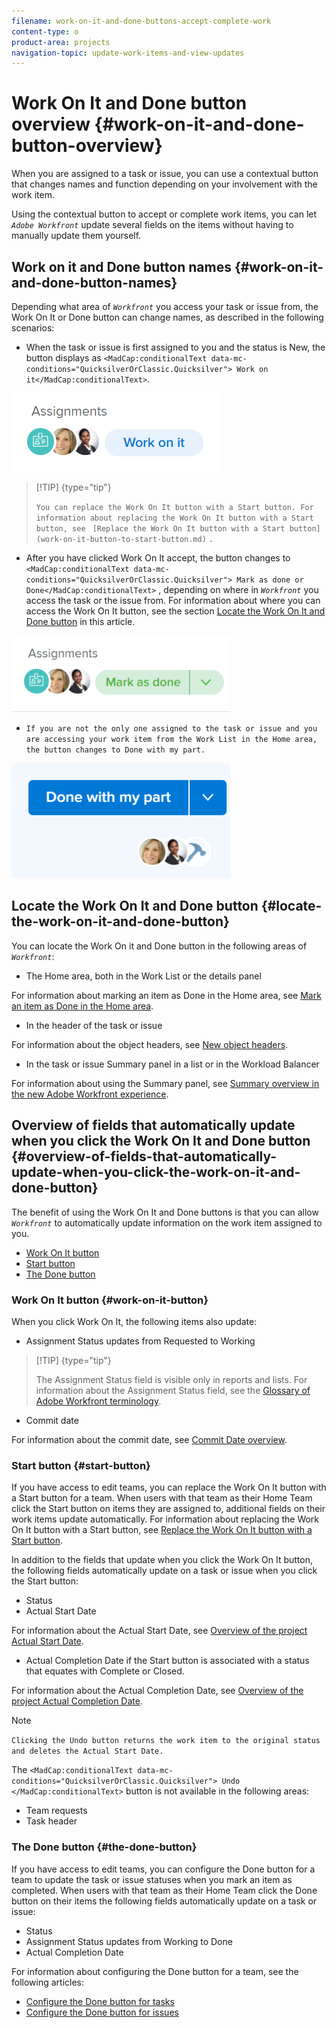 ```yaml
---
filename: work-on-it-and-done-buttons-accept-complete-work
content-type: o
product-area: projects
navigation-topic: update-work-items-and-view-updates
---
```




# Work On It and Done button overview {#work-on-it-and-done-button-overview}

When you are assigned to a task or issue, you can use a contextual button that changes names and function depending on your involvement with the work item.


Using the contextual button to accept or complete work items, you can let *`Adobe Workfront`* update several fields on the items without having to manually update them yourself. 


## Work on&nbsp;it and Done button names {#work-on-it-and-done-button-names}

Depending what area of *`Workfront`* you access your task or issue from, the Work On&nbsp;It or Done button can change names, as described in the following scenarios:&nbsp;



*  When the task or issue is first assigned to you and the status is New, the button displays as `<MadCap:conditionalText data-mc-conditions="QuicksilverOrClassic.Quicksilver"> Work on it</MadCap:conditionalText>`.


  ![](assets/nwe-work-on-it-button.png)




  >[!TIP] {type="tip"}
  >
  >`You can replace the Work On It button with a Start button. For information about replacing the Work On It button with a Start button, see` ` [Replace the Work On It button with a Start button](work-on-it-button-to-start-button.md)` `.` 



*  After you have clicked Work On It accept, the button changes to `<MadCap:conditionalText data-mc-conditions="QuicksilverOrClassic.Quicksilver"> Mark as done or Done</MadCap:conditionalText>` , depending on where in  *`Workfront`* you access the task or the issue from. For information about where you can access the Work On It button, see the section [Locate the Work On It and Done button](#locate) in this article. 


  ![](assets/nwe-mark-as-done-button-350x122.png)



*   `If you are not the only one assigned to the task or issue and you are accessing your work item from the Work List in the Home area, the button changes to Done with my part.`


  ![](assets/home-left-done-with-my-part-button-350x184.png)







## Locate the Work On&nbsp;It and&nbsp;Done button {#locate-the-work-on-it-and-done-button}

You can locate the Work On it and Done button in the following areas of *`Workfront`*:



*  The Home area, both in the Work List or the details panel


  For information about marking an item as Done in the Home area, see [Mark an item as Done in the Home area](mark-item-done-in-home.md). 

*  In the header of the task or issue


  For information about the object headers, see [New object headers](new-object-headers.md).

*  In the task or issue Summary panel in a list or in the Workload Balancer 


  For information about using the Summary panel, see [Summary overview in the new Adobe Workfront experience](summary-overview.md). 





## Overview of fields that automatically update when you click the Work On It and Done button {#overview-of-fields-that-automatically-update-when-you-click-the-work-on-it-and-done-button}

The benefit of using the Work On It and Done buttons is that you can allow *`Workfront`* to automatically update information on the work item assigned to you. 



* [Work On It button](#work) 
* [Start button](#start) 
* [The Done button](#the) 




### Work On It button {#work-on-it-button}

When you click Work On It, the following items also update:



*  Assignment Status updates from Requested to Working 


  >[!TIP] {type="tip"}
  >
  >The Assignment Status field is visible only in reports and lists. For information about the Assignment Status field, see the [Glossary of Adobe Workfront terminology](workfront-terminology-glossary.md).



*  Commit date


  For information about the commit date, see [Commit Date overview](overview-of-commit-dates.md).






### Start button {#start-button}

If you have access to edit teams, you can replace the Work On&nbsp;It button with a Start button for a team. When users with that team as their Home Team click the Start button on items they are assigned to, additional fields on their work items update automatically. For information about replacing the Work On It button with a Start button, see [Replace the Work On It button with a Start button](work-on-it-button-to-start-button.md). 


In addition to the fields that update when you click the Work On&nbsp;It button, the following fields automatically update on a task or issue when you click the Start button:



* Status
*  Actual&nbsp;Start Date


  For information about the Actual Start Date, see [Overview of the project Actual Start Date](project-actual-start-date.md).

*  Actual Completion Date if the Start button is associated with a status that equates with Complete or Closed. 


  For information about the Actual Completion Date, see [Overview of the project Actual Completion Date](project-actual-completion-date.md).





>[!NOTE]
>
>`Clicking the Undo button returns the work item to the original status and deletes the Actual Start Date.` 
>
>
>The `<MadCap:conditionalText data-mc-conditions="QuicksilverOrClassic.Quicksilver"> Undo </MadCap:conditionalText>` button is not available in the following areas:
>
>
>
>* Team requests
>* Task header
>
>





### The Done button {#the-done-button}

If you have access to edit teams, you can configure the&nbsp;Done button for a team to update the task or issue statuses when you mark an item as completed. When users with that team as their Home Team click the Done button on their items the following fields automatically update on a task or issue:



* Status
* Assignment Status updates from&nbsp;Working to&nbsp;Done
* Actual&nbsp;Completion&nbsp;Date 


For information about configuring the Done button for a team, see the following articles:



* [Configure the Done button for tasks](configure-the-done-button-for-tasks.md) 
* [Configure the Done button for issues](configure-the-done-button-for-issues.md) 


